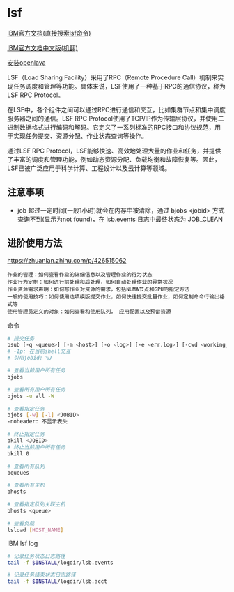 
# lsf

[IBM官方文档(直接搜索lsf命令)](https://www.ibm.com/docs/en)

[IBM官方文档中文版(机翻)](https://www.ibm.com/docs/zh)

[安装openlava](https://www.cnblogs.com/alittlemc/p/16646098.html)

LSF（Load Sharing Facility）采用了RPC（Remote Procedure Call）机制来实现任务调度和管理等功能。具体来说，LSF使用了一种基于RPC的通信协议，称为LSF RPC Protocol。

在LSF中，各个组件之间可以通过RPC进行通信和交互，比如集群节点和集中调度服务器之间的通信。LSF RPC Protocol使用了TCP/IP作为传输层协议，并使用二进制数据格式进行编码和解码。它定义了一系列标准的RPC接口和协议规范，用于实现任务提交、资源分配、作业状态查询等操作。

通过LSF RPC Protocol，LSF能够快速、高效地处理大量的作业和任务，并提供了丰富的调度和管理功能，例如动态资源分配、负载均衡和故障恢复等。因此，LSF已被广泛应用于科学计算、工程设计以及云计算等领域。

## 注意事项

* job 超过一定时间(一般1小时)就会在内存中被清除，通过 bjobs \<jobid\> 方式查询不到(显示为not found)，在 lsb.events 日志中最终状态为 JOB_CLEAN

## 进阶使用方法

<https://zhuanlan.zhihu.com/p/426515062>

```text
作业的管理：如何查看作业的详细信息以及管理作业的行为状态
作业行为定制：如何进行前处理和后处理，如何自动处理作业的异常状况
作业资源需求声明：如何写作业对资源的需求，包括NUMA节点和GPU的指定方法
一般的使用技巧：如何使用选项模版提交作业，如何快速提交批量作业，如何定制命令行输出格式等
使用管理员定义的对象：如何查看和使用队列， 应用配置以及预留资源
```

命令

```bash
# 提交任务
bsub [-q <queue>] [-m <host>] [-o <log>] [-e <err.log>] [-cwd <working_directory>] <EXE>
# -Ip: 在当前shell交互
# 引用jobid: %J

# 查看当前用户所有任务
bjobs 

# 查看所有用户所有任务
bjobs -u all -W

# 查看指定任务
bjobs [-w] [-l] <JOBID>
-noheader: 不显示表头

# 终止指定任务
bkill <JOBID>
# 终止当前用户所有任务
bkill 0

# 查看所有队列
bqueues

# 查看所有主机
bhosts

# 查看指定队列关联主机
bhosts <queue>

# 查看负载
lsload [HOST_NAME]
```

IBM lsf log

```sh
# 记录任务状态日志路径
tail -f $INSTALL/logdir/lsb.events

# 记录任务结束状态日志路径
tail -f $INSTALL/logdir/lsb.acct
```
